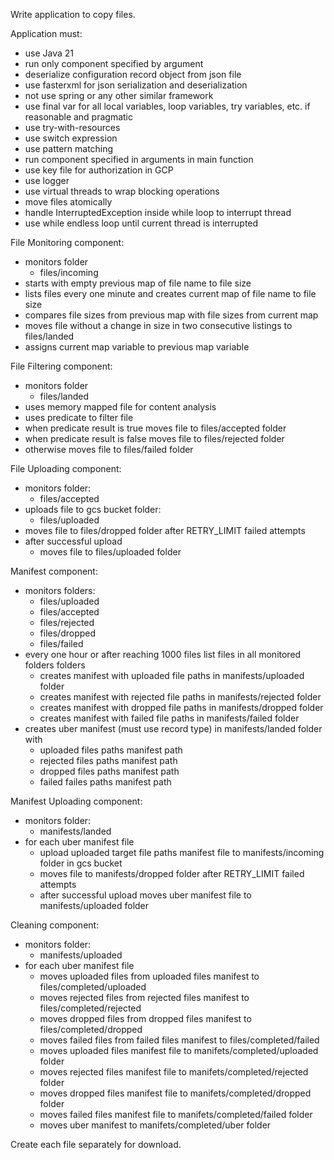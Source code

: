 Write application to copy files.

Application must:
- use Java 21
- run only component specified by argument
- deserialize configuration record object from json file
- use fasterxml for json serialization and deserialization
- not use spring or any other similar framework
- use final var for all local variables, loop variables, try variables, etc. if reasonable and pragmatic
- use try-with-resources
- use switch expression
- use pattern matching
- run component specified in arguments in main function
- use key file for authorization in GCP
- use logger
- use virtual threads to wrap blocking operations
- move files atomically
- handle InterruptedException inside while loop to interrupt thread
- use while endless loop until current thread is interrupted

File Monitoring component:
- monitors folder
    - files/incoming
- starts with empty previous map of file name to file size
- lists files every one minute and creates current map of file name to file size
- compares file sizes from previous map with file sizes from current map
- moves file without a change in size in two consecutive listings to files/landed
- assigns current map variable to previous map variable

File Filtering component:
- monitors folder
    - files/landed
- uses memory mapped file for content analysis
- uses predicate to filter file
- when predicate result is true moves file to files/accepted folder
- when predicate result is false moves file to files/rejected folder
- otherwise moves file to files/failed folder

File Uploading component:
- monitors folder:
    - files/accepted
- uploads file to gcs bucket folder:
    - files/uploaded
- moves file to files/dropped folder after RETRY_LIMIT failed attempts
- after successful upload
    - moves file to files/uploaded folder

Manifest component:
- monitors folders:
    - files/uploaded
    - files/accepted
    - files/rejected
    - files/dropped
    - files/failed
- every one hour or after reaching 1000 files list files in all monitored folders folders
    - creates manifest with uploaded file paths in manifests/uploaded folder
    - creates manifest with rejected file paths in manifests/rejected folder
    - creates manifest with dropped file paths in manifests/dropped folder
    - creates manifest with failed file paths in manifests/failed folder
- creates uber manifest (must use record type) in manifests/landed folder with
    - uploaded files paths manifest path
    - rejected files paths manifest path
    - dropped files paths manifest path
    - failed failes paths manifest path

Manifest Uploading component:
- monitors folder:
    - manifests/landed
- for each uber manifest file
    - upload uploaded target file paths manifest file to manifests/incoming folder in gcs bucket
    - moves file to manifests/dropped folder after RETRY_LIMIT failed attempts
    - after successful upload moves uber manifest file to manifests/uploaded folder

Cleaning component:
- monitors folder:
    - manifests/uploaded
- for each uber manifest file
    - moves uploaded files from uploaded files manifest to files/completed/uploaded
    - moves rejected files from rejected files manifest to files/completed/rejected
    - moves dropped files from dropped files manifest to files/completed/dropped
    - moves failed files from failed files manifest to files/completed/failed
    - moves uploaded files manifest file to manifets/completed/uploaded folder
    - moves rejected files manifest file to manifets/completed/rejected folder
    - moves dropped files manifest file to manifets/completed/dropped folder
    - moves failed files manifest file to manifets/completed/failed folder
    - moves uber manifest to manifets/completed/uber folder

Create each file separately for download.